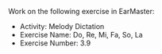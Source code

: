 Work on the following exercise in EarMaster:
- Activity: Melody Dictation
- Exercise Name: Do, Re, Mi, Fa, So, La
- Exercise Number: 3.9
